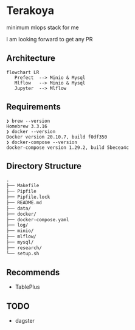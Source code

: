 
# Terakoya

minimum mlops stack for me

I am looking forward to get any PR

## Architecture

```mermaid
flowchart LR
   Prefect  --> Minio & Mysql
   Mlflow   --> Minio & Mysql
   Jupyter  --> Mlflow
```

## Requirements

```ShellSession
❯ brew --version
Homebrew 3.3.16
❯ docker --version
Docker version 20.10.7, build f0df350
❯ docker-compose --version
docker-compose version 1.29.2, build 5becea4c
```

## Directory Structure

```markdown
.
├── Makefile
├── Pipfile
├── Pipfile.lock
├── README.md
├── data/
├── docker/
├── docker-compose.yaml
├── log/
├── minio/
├── mlflow/
├── mysql/
├── research/
└── setup.sh
```

## Recommends

- TablePlus


## TODO

- dagster